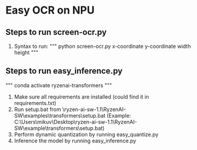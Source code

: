 # Easy OCR on NPU

## Steps to run screen-ocr.py

1. Syntax to run:
"""
python screen-ocr.py x-coordinate y-coordinate width height
"""
## Steps to run easy_inference.py

"""
conda activate ryzenai-transformers
"""

1. Make sure all requirements are installed (could find it in requirements.txt)
2. Run setup.bat from \ryzen-ai-sw-1.1\RyzenAI-SW\examples\transformers\setup.bat (Example: C:\Users\mikuv\Desktop\ryzen-ai-sw-1.1\RyzenAI-SW\example\transformers\setup.bat)
3. Perform dynamic quantization by running easy_quantize.py
4. Inference the model by running easy_inference.py  